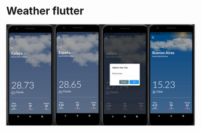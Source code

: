 # Weather flutter

![Main](https://raw.githubusercontent.com/edu5975/weather-flutter/main/screenshot/img1.png)
